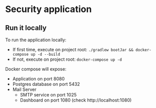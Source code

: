# Security application

## Run it locally
To run the application locally:
- If first time, execute on project root: `./gradlew bootJar && docker-compose up -d --build`
- If not, execute on project root: `docker-compose up -d`

Docker compose will expose:
- Application on port 8080
- Postgres database on port 5432
- Mail Server
  - SMTP service on port 1025
  - Dashboard on port 1080 (check http://localhost:1080)